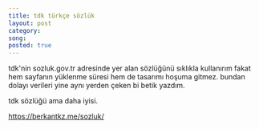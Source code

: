 ```yaml
---
title: tdk türkçe sözlük
layout: post
category: 
song:
posted: true
---
```


tdk'nin sozluk.gov.tr adresinde yer alan sözlüğünü sıklıkla kullanırım fakat hem sayfanın yüklenme süresi hem de tasarımı hoşuma gitmez. bundan dolayı verileri yine aynı yerden çeken bi betik yazdım.

tdk sözlüğü ama daha iyisi.

https://berkantkz.me/sozluk/